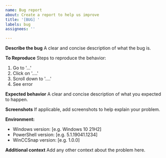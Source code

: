 ```yaml
---
name: Bug report
about: Create a report to help us improve
title: '[BUG] '
labels: bug
assignees: ''

---
```


**Describe the bug**
A clear and concise description of what the bug is.

**To Reproduce**
Steps to reproduce the behavior:
1. Go to '...'
2. Click on '....'
3. Scroll down to '....'
4. See error

**Expected behavior**
A clear and concise description of what you expected to happen.

**Screenshots**
If applicable, add screenshots to help explain your problem.

**Environment:**
 - Windows version: [e.g. Windows 10 21H2]
 - PowerShell version: [e.g. 5.1.19041.1234]
 - WinCCSnap version: [e.g. 1.0.0]

**Additional context**
Add any other context about the problem here.